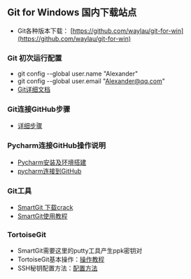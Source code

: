 ## Git for Windows 国内下载站点 
* Git各种版本下载： [https://github.com/waylau/git-for-win](https://github.com/waylau/git-for-win)

### Git 初次运行配置
* git config --global user.name "Alexander"
* git config --global user.email "Alexander@qq.com"
* [Git详细文档](https://git-scm.com/book/zh/v1/%E8%B5%B7%E6%AD%A5-%E5%88%9D%E6%AC%A1%E8%BF%90%E8%A1%8C-Git-%E5%89%8D%E7%9A%84%E9%85%8D%E7%BD%AE)

### Git连接GitHub步骤
* [详细步骤](https://blog.csdn.net/u012037852/article/details/80756081)

### Pycharm连接GitHub操作说明
* [Pycharm安装及环境搭建](https://blog.csdn.net/omnispace/article/details/79157639)
* [pycharm连接到GitHub](https://www.jianshu.com/p/60b8440792e2)

### Git工具
* [SmartGit 下载crack](https://blog.csdn.net/qq920447939/article/details/92215738)
* [SmartGit使用教程](https://www.jianshu.com/p/e4459ff43caf)

### TortoiseGit
* SmartGit需要这里的putty工具产生ppk密钥对
* TortoiseGit基本操作：[操作教程](https://blog.csdn.net/renfufei/article/details/41647973)
* SSH秘钥配置方法：[配置方法](https://blog.csdn.net/u013372487/article/details/50825701)